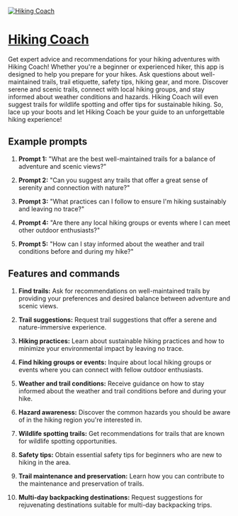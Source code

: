[![Hiking Coach](https://files.oaiusercontent.com/file-Jr3cjWy4XP8z4B6uIttzR2we?se=2123-10-18T23%3A04%3A31Z&sp=r&sv=2021-08-06&sr=b&rscc=max-age%3D31536000%2C%20immutable&rscd=attachment%3B%20filename%3D1c586f40-e806-4e95-858e-d0cf448eeded.png&sig=9deVF%2B0qUV/XbuP9mDlCd3gKJwk2ep/S2jwrg1zXpEc%3D)](https://chat.openai.com/g/g-6qljgeOMb-hiking-coach)

# [Hiking Coach](https://chat.openai.com/g/g-6qljgeOMb-hiking-coach)

Get expert advice and recommendations for your hiking adventures with Hiking Coach! Whether you're a beginner or experienced hiker, this app is designed to help you prepare for your hikes. Ask questions about well-maintained trails, trail etiquette, safety tips, hiking gear, and more. Discover serene and scenic trails, connect with local hiking groups, and stay informed about weather conditions and hazards. Hiking Coach will even suggest trails for wildlife spotting and offer tips for sustainable hiking. So, lace up your boots and let Hiking Coach be your guide to an unforgettable hiking experience!

## Example prompts

1. **Prompt 1:** "What are the best well-maintained trails for a balance of adventure and scenic views?"

2. **Prompt 2:** "Can you suggest any trails that offer a great sense of serenity and connection with nature?"

3. **Prompt 3:** "What practices can I follow to ensure I'm hiking sustainably and leaving no trace?"

4. **Prompt 4:** "Are there any local hiking groups or events where I can meet other outdoor enthusiasts?"

5. **Prompt 5:** "How can I stay informed about the weather and trail conditions before and during my hike?"

## Features and commands

1. **Find trails:** Ask for recommendations on well-maintained trails by providing your preferences and desired balance between adventure and scenic views.

2. **Trail suggestions:** Request trail suggestions that offer a serene and nature-immersive experience.

3. **Hiking practices:** Learn about sustainable hiking practices and how to minimize your environmental impact by leaving no trace.

4. **Find hiking groups or events:** Inquire about local hiking groups or events where you can connect with fellow outdoor enthusiasts.

5. **Weather and trail conditions:** Receive guidance on how to stay informed about the weather and trail conditions before and during your hike.

6. **Hazard awareness:** Discover the common hazards you should be aware of in the hiking region you're interested in.

7. **Wildlife spotting trails:** Get recommendations for trails that are known for wildlife spotting opportunities.

8. **Safety tips:** Obtain essential safety tips for beginners who are new to hiking in the area.

9. **Trail maintenance and preservation:** Learn how you can contribute to the maintenance and preservation of trails.

10. **Multi-day backpacking destinations:** Request suggestions for rejuvenating destinations suitable for multi-day backpacking trips.